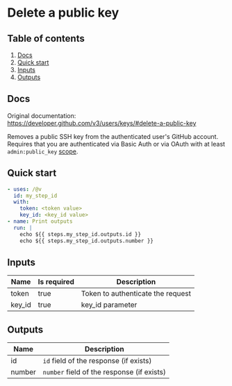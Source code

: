 # Delete a public key

## Table of contents

1. [Docs](#docs)
1. [Quick start](#quick-start)
1. [Inputs](#inputs)
1. [Outputs](#outputs)

<a name="quick-start" ></a>
## Docs

Original documentation: https://developer.github.com/v3/users/keys/#delete-a-public-key

Removes a public SSH key from the authenticated user's GitHub account. Requires that you are authenticated via Basic Auth or via OAuth with at least `admin:public_key` [scope](https://developer.github.com/apps/building-oauth-apps/understanding-scopes-for-oauth-apps/).


<a name="quick start" ></a>
## Quick start

```yaml
- uses: /@v
  id: my_step_id
  with:
    token: <token value>
    key_id: <key_id value>
- name: Print outputs
  run: |
    echo ${{ steps.my_step_id.outputs.id }}
    echo ${{ steps.my_step_id.outputs.number }}
```


<a name="inputs" ></a>
## Inputs

| Name | Is required | Description |
|---|---|---|
|token|true|Token to authenticate the request
|key_id|true|key_id parameter

<a name="outputs" ></a>
## Outputs

| Name | Description |
|---|---|
|id|`id` field of the response (if exists)|
|number|`number` field of the response (if exists)|

